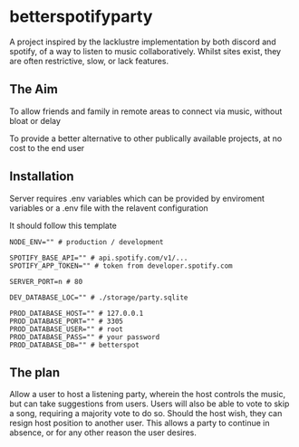 # betterspotifyparty

A project inspired by the lacklustre implementation by both discord and spotify, of a way to listen to music collaboratively. Whilst sites exist, they are often restrictive, slow, or lack features.

## The Aim
To allow friends and family in remote areas to connect via music, without bloat or delay

To provide a better alternative to other publically available projects, at no cost to the end user

## Installation

Server requires .env variables which can be provided by enviroment variables or a .env file with the relavent configuration

It should follow this template

```
NODE_ENV="" # production / development

SPOTIFY_BASE_API="" # api.spotify.com/v1/...
SPOTIFY_APP_TOKEN="" # token from developer.spotify.com

SERVER_PORT=n # 80

DEV_DATABASE_LOC="" # ./storage/party.sqlite

PROD_DATABASE_HOST="" # 127.0.0.1
PROD_DATABASE_PORT="" # 3305
PROD_DATABASE_USER="" # root
PROD_DATABASE_PASS="" # your password
PROD_DATABASE_DB="" # betterspot
```

## The plan
Allow a user to host a listening party, wherein the host controls the music, but can take suggestions from users. Users will also be able to vote to skip a song, requiring a majority vote to do so. Should the host wish, they can resign host position to another user. This allows a party to continue in absence, or for any other reason the user desires.



